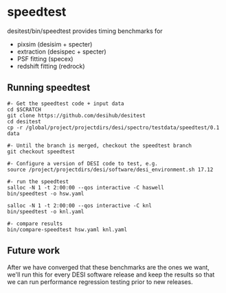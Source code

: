 # speedtest #

desitest/bin/speedtest provides timing benchmarks for
  * pixsim (desisim + specter)
  * extraction (desispec + specter)
  * PSF fitting (specex)
  * redshift fitting (redrock)

## Running speedtest ##

```
#- Get the speedtest code + input data
cd $SCRATCH
git clone https://github.com/desihub/desitest
cd desitest
cp -r /global/project/projectdirs/desi/spectro/testdata/speedtest/0.1 data

#- Until the branch is merged, checkout the speedtest branch
git checkout speedtest

#- Configure a version of DESI code to test, e.g.
source /project/projectdirs/desi/software/desi_environment.sh 17.12

#- run the speedtest
salloc -N 1 -t 2:00:00 --qos interactive -C haswell
bin/speedtest -o hsw.yaml

salloc -N 1 -t 2:00:00 --qos interactive -C knl
bin/speedtest -o knl.yaml

#- compare results
bin/compare-speedtest hsw.yaml knl.yaml
```

## Future work ##

After we have converged that these benchmarks are the ones we want, we'll
run this for every DESI software release and keep the results so that we
can run performance regression testing prior to new releases.
